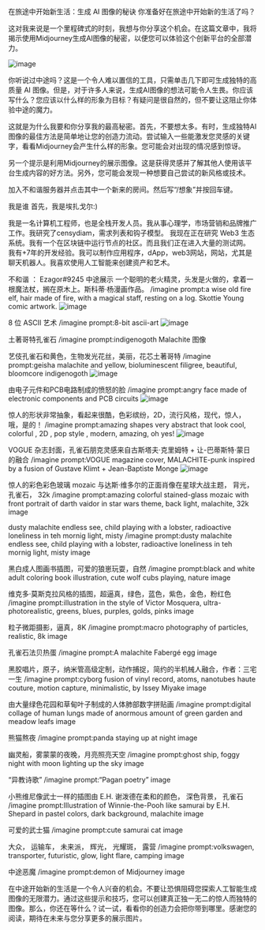 在旅途中开始新生活：生成 AI 图像的秘诀
你准备好在旅途中开始新的生活了吗？

这对我来说是一个里程碑式的时刻，我想与你分享这个机会。在这篇文章中，我将揭示使用Midjourney生成AI图像的秘密，以便您可以体验这个创新平台的全部潜力。

![image](https://user-images.githubusercontent.com/53889513/228400816-f463ae52-0fb4-4e3c-86c4-652abe0a4078.png)

你听说过中途吗？这是一个令人难以置信的工具，只需单击几下即可生成独特的高质量 AI 图像。但是，对于许多人来说，生成AI图像的想法可能令人生畏。你应该写什么？您应该以什么样的形象为目标？有疑问是很自然的，但不要让这阻止你体验中途的魔力。

这就是为什么我要和你分享我的最高秘密。首先，不要想太多。有时，生成独特AI图像的最佳方法是简单地让您的创造力流动。尝试输入一些能激发您灵感的关键字，看看Midjourney会产生什么样的形象。您可能会对出现的情况感到惊讶。

另一个提示是利用Midjourney的展示图像。这是获得灵感并了解其他人使用该平台生成内容的好方法。另外，您可能会发现一种想要自己尝试的新风格或技术。

加入不和谐服务器并点击其中一个新来的房间。然后写“/想象”并按回车键。

我是谁
首先，我是埃扎戈尔:)

我是一名计算机工程师，也是全栈开发人员。我从事心理学，市场营销和品牌推广工作。我研究了censydiam，需求列表和钩子模型。 我现在正在研究 Web3 生态系统。我有一个在区块链中运行节点的社区。而且我们正在进入大量的测试网。 我有+7年的开发经验。我可以制作应用程序，dApp，web3网站，网站，尤其是聊天机器人。我喜欢使用人工智能来创建资产和艺术。

不和谐 ： Ezagor#9245
中途展示
一个聪明的老火精灵，头发是火做的，拿着一根魔法杖，搁在原木上。斯科蒂·杨漫画作品。
/imagine prompt:a wise old fire elf, hair made of fire, with a magical staff, resting on a log. Skottie Young comic artwork.
![image](https://user-images.githubusercontent.com/53889513/228400830-ffa71514-aa68-4626-a0ba-22e3b35ea7ca.png)

8 位 ASCII 艺术
/imagine prompt:8-bit ascii-art
![image](https://user-images.githubusercontent.com/53889513/228400842-f914a1cd-acd7-4b05-9fe5-6e0dd5b2d9c7.png)

土著哥特孔雀石
/imagine prompt:indigenogoth Malachite
图像

艺伎孔雀石和黄色，生物发光花丝，美丽，花芯土著哥特
/imagine prompt:geisha malachite and yellow, bioluminescent filigree, beautiful, bloomcore indigenogoth
![image](https://user-images.githubusercontent.com/53889513/228400852-074c1822-e60d-4ed1-a5d9-5a40beaa3e89.png)

由电子元件和PCB电路制成的愤怒的脸
/imagine prompt:angry face made of electronic components and PCB circuits
![image](https://user-images.githubusercontent.com/53889513/228400880-29f3efe3-c17d-4a5a-8b8c-d148d76fea02.png)

惊人的形状非常抽象，看起来很酷，色彩缤纷，2D，流行风格，现代，惊人，哦，是的！
/imagine prompt:amazing shapes very abstract that look cool, colorful , 2D , pop style , modern, amazing, oh yes!
![image](https://user-images.githubusercontent.com/53889513/228400724-bd9dd094-4b6e-4e2a-afd6-04d1af078bf7.png)

VOGUE 杂志封面，孔雀石朋克灵感来自古斯塔夫·克里姆特 + 让-巴蒂斯特·蒙日的融合
/imagine prompt:VOGUE magazine cover, MALACHITE-punk inspired by a fusion of Gustave Klimt + Jean-Baptiste Monge
![image](https://user-images.githubusercontent.com/53889513/228400801-c016dd57-af79-4039-9f16-482bfdb5300f.png)

惊人的彩色彩色玻璃 mozaic 与达斯·维多尔的正面肖像在星球大战主题， 背光， 孔雀石， 32k
/imagine prompt:amazing colorful stained-glass mozaic with front portrait of darth vaidor in star wars theme, back light, malachite, 32k
image

dusty malachite endless see, child playing with a lobster, radioactive loneliness in teh mornig light, misty
/imagine prompt:dusty malachite endless see, child playing with a lobster, radioactive loneliness in teh mornig light, misty
image

黑白成人图画书插图，可爱的狼崽玩耍，自然
/imagine prompt:black and white adult coloring book illustration, cute wolf cubs playing, nature
image

维克多·莫斯克拉风格的插图，超逼真，绿色，蓝色，紫色，金色，粉红色
/imagine prompt:illustration in the style of Victor Mosquera, ultra-photorealistic, greens, blues, purples, golds, pinks
image

粒子微距摄影，逼真，8K
/imagine prompt:macro photography of particles, realistic, 8k
image

孔雀石法贝热蛋
/imagine prompt:A malachite Fabergé egg
image

黑胶唱片，原子，纳米管高级定制，动作捕捉，简约的半机械人融合，作者：三宅一生
/imagine prompt:cyborg fusion of vinyl record, atoms, nanotubes haute couture, motion capture, minimalistic, by Issey Miyake
image

由大量绿色花园和草甸叶子制成的人体肺部数字拼贴画
/imagine prompt:digital collage of human lungs made of anormous amount of green garden and meadow leafs
image

熊猫熬夜
/imagine prompt:panda staying up at night
image

幽灵船，雾蒙蒙的夜晚，月亮照亮天空
/imagine prompt:ghost ship, foggy night with moon lighting up the sky
image

“异教诗歌”
/imagine prompt:“Pagan poetry”
image

小熊维尼像武士一样的插图由 E.H. 谢泼德在柔和的颜色， 深色背景， 孔雀石
/imagine prompt:Illustration of Winnie-the-Pooh like samurai by E.H. Shepard in pastel colors, dark background, malachite
image

可爱的武士猫
/imagine prompt:cute samurai cat
image

大众， 运输车， 未来派， 辉光， 光耀斑， 露营
/imagine prompt:volkswagen, transporter, futuristic, glow, light flare, camping
image

中途恶魔
/imagine prompt:demon of Midjourney
image

在中途开始新的生活是一个令人兴奋的机会。不要让恐惧阻碍您探索人工智能生成图像的无限潜力。通过这些提示和技巧，您可以创建真正独一无二的惊人而独特的图像。那么，你还在等什么？试一试，看看你的创造力会把你带到哪里。感谢您的阅读，期待在未来与您分享更多的展示图片。
